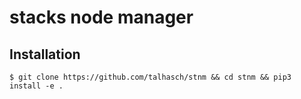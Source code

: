 # stacks node manager

## Installation

```
$ git clone https://github.com/talhasch/stnm && cd stnm && pip3 install -e .
```